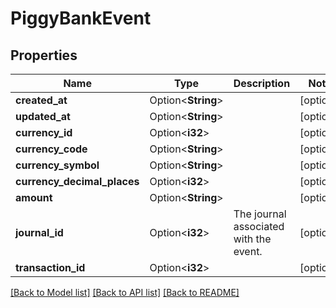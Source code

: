 # PiggyBankEvent

## Properties

Name | Type | Description | Notes
------------ | ------------- | ------------- | -------------
**created_at** | Option<**String**> |  | [optional]
**updated_at** | Option<**String**> |  | [optional]
**currency_id** | Option<**i32**> |  | [optional]
**currency_code** | Option<**String**> |  | [optional]
**currency_symbol** | Option<**String**> |  | [optional]
**currency_decimal_places** | Option<**i32**> |  | [optional]
**amount** | Option<**String**> |  | [optional]
**journal_id** | Option<**i32**> | The journal associated with the event. | [optional]
**transaction_id** | Option<**i32**> |  | [optional]

[[Back to Model list]](../README.md#documentation-for-models) [[Back to API list]](../README.md#documentation-for-api-endpoints) [[Back to README]](../README.md)


